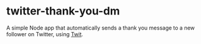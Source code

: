 # twitter-thank-you-dm

A simple Node app that automatically sends a thank you message to a new follower on Twitter, using <a href="https://github.com/ttezel/twit">Twit</a>.
